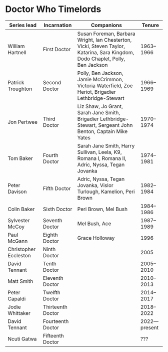 # Doctor Who Timelords

| Series lead | Incarnation | Companions | Tenure |
|-------------|-------------|------------|--------|
| William Hartnell | First Doctor | Susan Foreman, Barbara Wright, Ian Chesterton, Vicki, Steven Taylor, Katarina, Sara Kingdom, Dodo Chaplet, Polly, Ben Jackson | 1963–1966 |
| Patrick Troughton | Second Doctor |Polly, Ben Jackson, Jamie McCrimmon, Victoria Waterfield,  Zoe Heriot,  Brigadier Lethbridge-Stewart | 1966–1969 |
| Jon Pertwee | Third Doctor | Liz Shaw, Jo Grant, Sarah Jane Smith, Brigadier Lethbridge-Stewart, Sergeant John Benton, Captain Mike Yates | 1970–1974 |
| Tom Baker | Fourth Doctor | Sarah Jane Smith, Harry Sullivan, Leela, K9, Romana I, Romana II, Adric, Nyssa, Tegan Jovanka | 1974–1981 | 
| Peter Davison | Fifth Doctor | Adric, Nyssa, Tegan Jovanka, Vislor Turlough, Kamelion, Peri Brown | 1982–1984 |
| Colin Baker | Sixth Doctor | Peri Brown, Mel Bush | 1984–1986 |
| Sylvester McCoy | Seventh Doctor | Mel Bush, Ace | 1987–1989 |
| Paul McGann | Eighth Doctor | Grace Holloway | 1996 | 
| Christopher Eccleston | Ninth Doctor || 2005 |
| David Tennant | Tenth Doctor || 2005–2010 | 
| Matt Smith | Eleventh Doctor || 2010–2013 | 
| Peter Capaldi | Twelfth Doctor || 2014–2017 |
| Jodie Whittaker | Thirteenth Doctor || 2018–2022 |
| David Tennant | Fourteenth Doctor || 2022—present |
| Ncuti Gatwa | Fifteenth Doctor || ??? |
